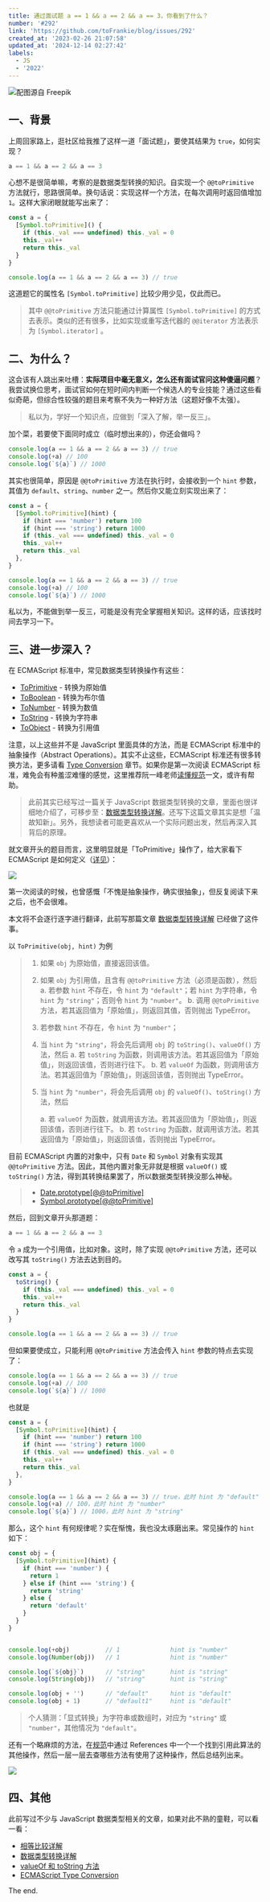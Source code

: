 ```yaml
---
title: 通过面试题 a == 1 && a == 2 && a == 3，你看到了什么？
number: '#292'
link: 'https://github.com/toFrankie/blog/issues/292'
created_at: '2023-02-26 21:07:58'
updated_at: '2024-12-14 02:27:42'
labels:
  - JS
  - '2022'
---
```

![配图源自 Freepik](https://upload-images.jianshu.io/upload_images/5128488-3905c600091ee348.jpeg?imageMogr2/auto-orient/strip%7CimageView2/2/w/1240)


## 一、背景

上周回家路上，逛社区给我推了这样一道「面试题」，要使其结果为 `true`，如何实现？

```js
a == 1 && a == 2 && a == 3
```

心想不是很简单嘛，考察的是数据类型转换的知识。自实现一个 `@@toPrimitive` 方法就行，思路很简单。换句话说：实现这样一个方法，在每次调用时返回值增加 `1`。这样大家闭眼就能写出来了：

```js
const a = {
  [Symbol.toPrimitive]() {
    if (this._val === undefined) this._val = 0
    this._val++
    return this._val
  }
}

console.log(a == 1 && a == 2 && a == 3) // true
```
这道题它的属性名 `[Symbol.toPrimitive]` 比较少用少见，仅此而已。

> 其中 `@@toPrimitive` 方法只能通过计算属性 `[Symbol.toPrimitive]` 的方式去表示。类似的还有很多，比如实现或重写迭代器的 `@@iterator` 方法表示为 `[Symbol.iterator]` 。

## 二、为什么？

这会该有人跳出来吐槽：**实际项目中毫无意义，怎么还有面试官问这种傻逼问题**？我尝试换位思考，面试官如何在短时间内判断一个候选人的专业技能？通过这些看似奇葩，但综合性较强的题目来考察不失为一种好方法（这题好像不太强）。

> 私以为，学好一个知识点，应做到「深入了解，举一反三」。

加个菜，若要使下面同时成立（临时想出来的），你还会做吗？

```js
console.log(a == 1 && a == 2 && a == 3) // true
console.log(+a) // 100
console.log(`${a}`) // 1000
```
其实也很简单，原因是 `@@toPrimitive` 方法在执行时，会接收到一个 `hint` 参数，其值为 `default`、`string`、`number` 之一。然后你又能立刻实现出来了：

```js
const a = {
  [Symbol.toPrimitive](hint) {
    if (hint === 'number') return 100
    if (hint === 'string') return 1000
    if (this._val === undefined) this._val = 0
    this._val++
    return this._val
  },
}

console.log(a == 1 && a == 2 && a == 3) // true
console.log(+a) // 100
console.log(`${a}`) // 1000
```

私以为，不能做到举一反三，可能是没有完全掌握相关知识。这样的话，应该找时间去学习一下。

## 三、进一步深入？

在 ECMAScript 标准中，常见数据类型转换操作有这些：

* [ToPrimitive](https://262.ecma-international.org/#sec-toprimitive) - 转换为原始值
* [ToBoolean](https://262.ecma-international.org/#sec-toboolean) - 转换为布尔值
* [ToNumber](https://262.ecma-international.org/#sec-tonumber) - 转换为数值
* [ToString](https://262.ecma-international.org/#sec-tostring) - 转换为字符串
* [ToObject](https://262.ecma-international.org/#sec-toobject) - 转换为引用值

注意，以上这些并不是 JavaScript 里面具体的方法，而是 ECMAScript 标准中的抽象操作（Abstract Operations）。其实不止这些，ECMAScript 标准还有很多转换方法，更多请看 [Type Conversion](https://262.ecma-international.org/#sec-type-conversion) 章节。如果你是第一次阅读 ECMAScript 标准，难免会有种羞涩难懂的感觉，这里推荐阮一峰老师[读懂规范](https://es6.ruanyifeng.com/#docs/spec)一文，或许有帮助。

> 此前其实已经写过一篇关于 JavaScript 数据类型转换的文章，里面也很详细地介绍了，可移步至：[数据类型转换详解](https://github.com/toFrankie/blog/issues/242)。还写下这篇文章其实是想「温故知新」。另外，我想读者可能更喜欢从一个实际问题出发，然后再深入其背后的原理。

就文章开头的题目而言，这里明显就是「ToPrimitive」操作了，给大家看下 ECMAScript 是如何定义（[详见](https://262.ecma-international.org/#sec-toprimitive)）：

![](https://upload-images.jianshu.io/upload_images/5128488-e2b8af68dd742716.png?imageMogr2/auto-orient/strip%7CimageView2/2/w/1240)

第一次阅读的时候，也曾感慨「不愧是抽象操作，确实很抽象」，但反复阅读下来之后，也不会很难。

本文将不会逐行逐字进行翻译，此前写那篇文章 [数据类型转换详解](https://github.com/toFrankie/blog/issues/242) 已经做了这件事。

以 `ToPrimitive(obj, hint)` 为例


> 1. 如果 `obj` 为原始值，直接返回该值。
>
> 2. 如果 `obj` 为引用值，且含有 `@@toPrimitive` 方法（必须是函数），然后
>     a. 若参数 `hint` 不存在，令 `hint` 为 `"default"`；若 `hint` 为字符串，令 `hint` 为 `"string"`；否则令 `hint` 为 `"number"`。
>     b. 调用 `@@toPrimitive` 方法，若其返回值为「原始值」，则返回其值，否则抛出 TypeError。
>
> 3. 若参数 `hint` 不存在，令 `hint` 为 `"number"`；
>
> 4. 当 `hint` 为 `"string"`，将会先后调用 `obj` 的 `toString()`、`valueOf()` 方法，然后
>     a. 若 `toString` 为函数，则调用该方法。若其返回值为「原始值」，则返回该值，否则进行往下。
>     b. 若 `valueOf` 为函数，则调用该方法。若其返回值为「原始值」，则返回该值，否则抛出 TypeError。
> 5. 当 `hint` 为 `"number"`，将会先后调用 `obj` 的 `valueOf()`、`toString()` 方法，然后
>
>     a. 若 `valueOf` 为函数，就调用该方法。若其返回值为「原始值」，则返回该值，否则进行往下。
>     b. 若 `toString` 为函数，就调用该方法。若其返回值为「原始值」，则返回该值，否则抛出 TypeError。

目前 ECMAScript 内置的对象中，只有 `Date` 和 `Symbol` 对象有实现其 `@@toPrimitive` 方法。因此，其他内置对象无非就是根据 `valueOf()` 或 `toString()` 方法，得到其转换结果罢了，所以数据类型转换没那么神秘。

> * [Date.prototype[@@toPrimitive]](https://developer.mozilla.org/zh-CN/docs/Web/JavaScript/Reference/Global_Objects/Date/@@toPrimitive)
> * [Symbol.prototype[@@toPrimitive]](https://developer.mozilla.org/zh-CN/docs/Web/JavaScript/Reference/Global_Objects/Symbol/@@toPrimitive)

然后，回到文章开头那道题：

```js
a == 1 && a == 2 && a == 3
```

令 `a` 成为一个引用值，比如对象。这时，除了实现 `@@toPrimitive` 方法，还可以改写其 `toString()` 方法去达到目的。

```js
const a = {
  toString() {
    if (this._val === undefined) this._val = 0
    this._val++
    return this._val
  }
}

console.log(a == 1 && a == 2 && a == 3) // true
```

但如果要使成立，只能利用 `@@toPrimitive` 方法会传入 `hint` 参数的特点去实现了：

```js
console.log(a == 1 && a == 2 && a == 3) // true
console.log(+a) // 100
console.log(`${a}`) // 1000
```

也就是

```js
const a = {
  [Symbol.toPrimitive](hint) {
    if (hint === 'number') return 100
    if (hint === 'string') return 1000
    if (this._val === undefined) this._val = 0
    this._val++
    return this._val
  },
}

console.log(a == 1 && a == 2 && a == 3) // true，此时 hint 为 "default"
console.log(+a) // 100，此时 hint 为 "number"
console.log(`${a}`) // 1000，此时 hint 为 "string"
```

那么，这个 `hint` 有何规律呢？实在惭愧，我也没太琢磨出来。常见操作的 `hint` 如下：

```js
const obj = {
  [Symbol.toPrimitive](hint) {
    if (hint === 'number') {
      return 1
    } else if (hint === 'string') {
      return 'string'
    } else {
      return 'default'
    }
  }
}


console.log(+obj)          // 1              hint is "number"
console.log(Number(obj))   // 1              hint is "number"

console.log(`${obj}`)      // "string"       hint is "string"
console.log(String(obj))   // "string"       hint is "string"

console.log(obj + '')      // "default"      hint is "default"
console.log(obj + 1)       // "default1"     hint is "default"
```

> 个人猜测：「显式转换」为字符串或数组时，对应为 `"string"` 或 `"number"`，其他情况为 `"default"`。

还有一个略麻烦的方法，在[规范](https://262.ecma-international.org/#sec-toprimitive)中通过 References 中一个一个找到引用此算法的其他操作，然后一层一层去查哪些方法有使用了这种操作，然后总结列出来。

![](https://upload-images.jianshu.io/upload_images/5128488-c3131891163a0749.png?imageMogr2/auto-orient/strip%7CimageView2/2/w/1240)

## 四、其他

此前写过不少与 JavaScript 数据类型相关的文章，如果对此不熟的童鞋，可以看一看：

* [相等比较详解](https://github.com/toFrankie/blog/issues/240)
* [数据类型转换详解](https://github.com/toFrankie/blog/issues/242)
* [valueOf 和 toString 方法](https://github.com/toFrankie/blog/issues/241)
* [ECMAScript Type Conversion](https://262.ecma-international.org/#sec-type-conversion)

The end.
